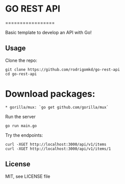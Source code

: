 # GO REST API
=================

Basic template to develop an API with Go!

Usage
-----

Clone the repo:

    git clone https://github.com/rodrigomkd/go-rest-api
    cd go-rest-api

# Download packages:
    * gorilla/mux: `go get github.com/gorilla/mux`

Run the server

    go run main.go

Try the endpoints:

    curl -XGET http://localhost:3000/api/v1/items
    curl -XGET http://localhost:3000/api/v1/items/1

License
-------

MIT, see LICENSE file
